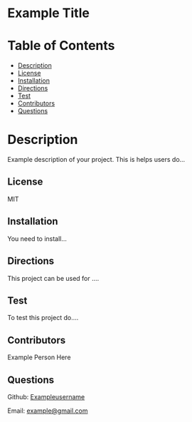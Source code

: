 # Example Title

# Table of Contents

- [Description](#description)
- [License](#license)
- [Installation](#installation)
- [Directions](#directions)
- [Test](#test)
- [Contributors](#contributors)
- [Questions](#Questions)

# Description

Example description of your project. This is helps users do...

## License

MIT

## Installation

You need to install...

## Directions

This project can be used for ....

## Test

To test this project do....

## Contributors

Example Person Here

## Questions

Github: [Exampleusername](https://github.com/Exampleusername)

Email: [example@gmail.com](mailto:example@gmail.com)
